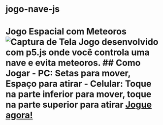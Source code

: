 # jogo-nave-js
# Jogo Espacial com Meteoros  ![Captura de Tela](screenshot.png)  Jogo desenvolvido com p5.js onde você controla uma nave e evita meteoros.  ## Como Jogar - PC: Setas para mover, Espaço para atirar - Celular: Toque na parte inferior para mover, toque na parte superior para atirar  [Jogue agora!](https://seu-usuario.github.io/meu-jogo-espacial/)
